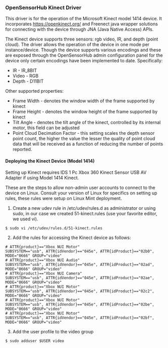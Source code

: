 ### OpenSensorHub Kinect Driver

This driver is for the operation of the Microsoft Kinect model 1414 device.  It incorporates https://openkinect.org/ and Freenect java wrapper solutions for connecting with the device through JNA (Java Native Access) APIs.

The Kinect device supports three sensors: rgb video, IR, and depth (point cloud).  The driver allows the operation of the device in one mode per instance/device.  Though the device supports various encodings and these are exposed through the OpenSensorHub admin configuration panel for the device only certain encodings have been implemented to date. Specifically:
  - IR -  IR_8BIT
  - Video - RGB
  - Depth - D11BIT

Other supported properties:
- Frame Width - denotes the window width of the frame supported by kinect
- Frame Height - denotes the window height of the frame supported by kinect
- Tilt Angle - denotes the tilt angle of the kinect, controlled by its internal motor, this field can be adjusted
- Point Cloud Decimation Factor - this setting scales the depth sensor point count, the higher the value the lesser the quality of point cloud data that will be received as a function of reducing the number of points reported.

#### Deploying the Kinect Device (Model 1414)

Setting up Kinect requires IDS 1 Pc Xbox 360 Kinect Sensor USB AV Adapter if using Model 1414 Kinect.

These are the steps to allow non-admin user accounts to connect to the device on Linux.  Consult your version of Linux for specifics on setting up rules, these rules were setup on Linux Mint deployment.

1. Create a new udev rule in /etc/udev/rules.d as administrator or using sudo, in our case we created 51-kinect.rules (use your favorite editor, we used vi).

`$ sudo vi /etc/udev/rules.d/51-kinect.rules`

2. Add the rules for accessing the Kinect device as follows:

```
# ATTR{product}=="Xbox NUI Motor"
SUBSYSTEM=="usb", ATTR{idVendor}=="045e", ATTR{idProduct}=="02b0", MODE="0666" GROUP="video"
# ATTR{product}=="Xbox NUI Audio"
SUBSYSTEM=="usb", ATTR{idVendor}=="045e", ATTR{idProduct}=="02ad", MODE="0666" GROUP="video"
# ATTR{product}=="Xbox NUI Camera"
SUBSYSTEM=="usb", ATTR{idVendor}=="045e", ATTR{idProduct}=="02ae", MODE="0666" GROUP="video"
# ATTR{product}=="Xbox NUI Motor"
SUBSYSTEM=="usb", ATTR{idVendor}=="045e", ATTR{idProduct}=="02c2", MODE="0666" GROUP="video"
# ATTR{product}=="Xbox NUI Motor"
SUBSYSTEM=="usb", ATTR{idVendor}=="045e", ATTR{idProduct}=="02be", MODE="0666" GROUP="video"
# ATTR{product}=="Xbox NUI Motor"
SUBSYSTEM=="usb", ATTR{idVendor}=="045e", ATTR{idProduct}=="02bf", MODE="0666" GROUP="video"
```

3. Add the user profile to the video group

`$ sudo adduser $USER video`


